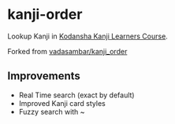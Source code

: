 # kanji-order

Lookup Kanji in [Kodansha Kanji Learners Course](https://kodansha.us/product/the-kodansha-kanji-learners-course/).

Forked from [vadasambar/kanji_order](https://github.com/vadasambar/kanji_order)

## Improvements

- Real Time search (exact by default)
- Improved Kanji card styles
- Fuzzy search with ~
